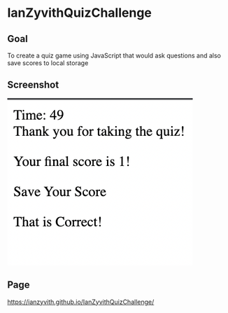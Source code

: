 # IanZyvithQuizChallenge

## Goal
To create a quiz game using JavaScript that would ask questions and also save scores to local storage

## Screenshot
![screenshot](./assets/images/Screen%20Shot%202022-06-02%20at%208.53.05%20PM.png)

## Page
https://ianzyvith.github.io/IanZyvithQuizChallenge/